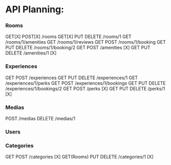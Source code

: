 # API Planning:

### Rooms

GET[X] POST[X] /rooms
GET[X] PUT DELETE /rooms/1
GET /rooms/1/amenities
GET /rooms/1/reviews
GET POST /rooms/1/booking
GET PUT DELETE /rooms/1/booking/2
GET POST /amenities [X]
GET PUT DELETE /amenities/1 [X]

### Experiences

GET POST /experiences
GET PUT DELETE /experiences/1
GET /experiences/1/perks
GET POST /experiences/1/bookings
GET PUT DELETE /experiences/1/bookings/2
GET POST /perks [X]
GET PUT DELETE /perks/1 [X]

### Medias

POST /medias
DELETE /medias/1

### Users

### Categories

GET POST /categories [X]
GET(Rooms) PUT DELETE /categories/1 [X]
